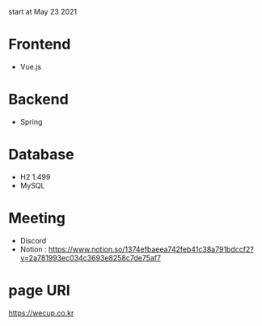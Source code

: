 start at May 23 2021

# Frontend

- Vue.js

# Backend

- Spring

# Database

- H2 1.499
- MySQL

# Meeting

- Discord
- Notion : https://www.notion.so/1374efbaeea742feb41c38a791bdccf2?v=2a781993ec034c3693e8258c7de75af7

# page URI
https://wecup.co.kr
